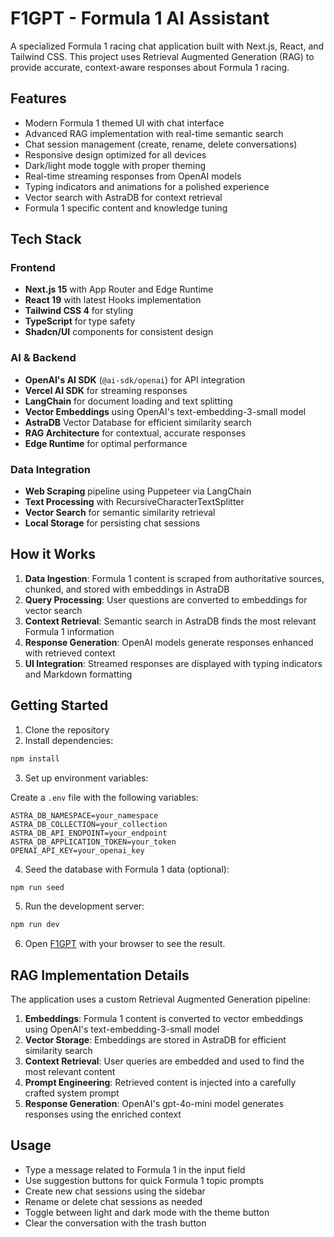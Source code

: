 # F1GPT - Formula 1 AI Assistant

A specialized Formula 1 racing chat application built with Next.js, React, and Tailwind CSS. This project uses Retrieval Augmented Generation (RAG) to provide accurate, context-aware responses about Formula 1 racing.

## Features

- Modern Formula 1 themed UI with chat interface
- Advanced RAG implementation with real-time semantic search
- Chat session management (create, rename, delete conversations)
- Responsive design optimized for all devices
- Dark/light mode toggle with proper theming
- Real-time streaming responses from OpenAI models
- Typing indicators and animations for a polished experience
- Vector search with AstraDB for context retrieval
- Formula 1 specific content and knowledge tuning

## Tech Stack

### Frontend

- **Next.js 15** with App Router and Edge Runtime
- **React 19** with latest Hooks implementation
- **Tailwind CSS 4** for styling
- **TypeScript** for type safety
- **Shadcn/UI** components for consistent design

### AI & Backend

- **OpenAI's AI SDK** (`@ai-sdk/openai`) for API integration
- **Vercel AI SDK** for streaming responses
- **LangChain** for document loading and text splitting
- **Vector Embeddings** using OpenAI's text-embedding-3-small model
- **AstraDB** Vector Database for efficient similarity search
- **RAG Architecture** for contextual, accurate responses
- **Edge Runtime** for optimal performance

### Data Integration

- **Web Scraping** pipeline using Puppeteer via LangChain
- **Text Processing** with RecursiveCharacterTextSplitter
- **Vector Search** for semantic similarity retrieval
- **Local Storage** for persisting chat sessions

## How it Works

1. **Data Ingestion**: Formula 1 content is scraped from authoritative sources, chunked, and stored with embeddings in AstraDB
2. **Query Processing**: User questions are converted to embeddings for vector search
3. **Context Retrieval**: Semantic search in AstraDB finds the most relevant Formula 1 information
4. **Response Generation**: OpenAI models generate responses enhanced with retrieved context
5. **UI Integration**: Streamed responses are displayed with typing indicators and Markdown formatting

## Getting Started

1. Clone the repository
2. Install dependencies:

```bash
npm install
```

3. Set up environment variables:

Create a `.env` file with the following variables:

```
ASTRA_DB_NAMESPACE=your_namespace
ASTRA_DB_COLLECTION=your_collection
ASTRA_DB_API_ENDPOINT=your_endpoint
ASTRA_DB_APPLICATION_TOKEN=your_token
OPENAI_API_KEY=your_openai_key
```

4. Seed the database with Formula 1 data (optional):

```bash
npm run seed
```

5. Run the development server:

```bash
npm run dev
```

6. Open [F1GPT](https://f1-chat-lilac.vercel.app/) with your browser to see the result.

## RAG Implementation Details

The application uses a custom Retrieval Augmented Generation pipeline:

1. **Embeddings**: Formula 1 content is converted to vector embeddings using OpenAI's text-embedding-3-small model
2. **Vector Storage**: Embeddings are stored in AstraDB for efficient similarity search
3. **Context Retrieval**: User queries are embedded and used to find the most relevant content
4. **Prompt Engineering**: Retrieved content is injected into a carefully crafted system prompt
5. **Response Generation**: OpenAI's gpt-4o-mini model generates responses using the enriched context

## Usage

- Type a message related to Formula 1 in the input field
- Use suggestion buttons for quick Formula 1 topic prompts
- Create new chat sessions using the sidebar
- Rename or delete chat sessions as needed
- Toggle between light and dark mode with the theme button
- Clear the conversation with the trash button
